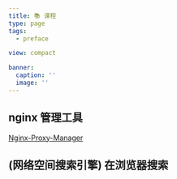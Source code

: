 ```yaml
---
title: 📚 课程
type: page
tags:
  - preface

view: compact

banner:
  caption: ''
  image: ''
---
```


## nginx 管理工具

[Nginx-Proxy-Manager](https://mp.weixin.qq.com/s/ejQzt3Z6nSwT3fVUqkXpTw)

## (网络空间搜索引擎) 在浏览器搜索

